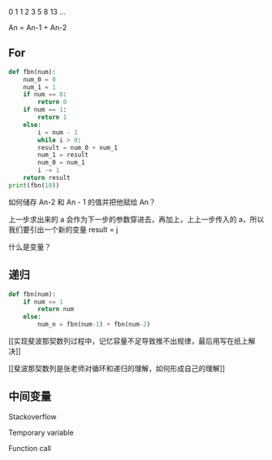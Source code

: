 0 1 1 2 3 5 8 13 ...

An = An-1 + An-2
## For 

```python
def fbn(num):
	num_0 = 0
	num_1 = 1
	if num == 0:
		return 0
	if num == 1:
		return 1
	else:
		i = num - 1
		while i > 0:
		result = num_0 + num_1
		num_1 = result
		num_0 = num_1
		i -= 1 
	return result
print(fbn(10))
```
如何储存 An-2 和 An - 1 的值并把他赋给 An？

上一步求出来的 a 会作为下一步的参数穿进去，再加上，上上一步传入的 a，所以我们要引出一个新的变量
result = j

什么是变量？
## 递归

```python
def fbn(num):
	if num <= 1
		return num
	else:
		num_n = fbn(num-1) + fbn(num-2)
```

[[实现斐波那契数列过程中，记忆容量不足导致推不出规律，最后用写在纸上解决]]

[[斐波那契数列是张老师对循环和递归的理解，如何形成自己的理解]]

## 中间变量

Stackoverflow

Temporary variable

Function call


